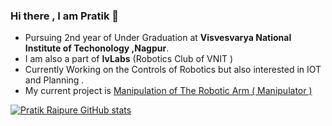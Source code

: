 ### Hi there , I am Pratik 👋

<!--
**Pratik858/Pratik858** is a ✨ _special_ ✨ repository because its `README.md` (this file) appears on your GitHub profile.

Here are some ideas to get you started:

- 🔭 I’m currently working on ...
- 🌱 I’m currently learning ...
- 👯 I’m looking to collaborate on ...
- 🤔 I’m looking for help with ...
- 💬 Ask me about ...
- 📫 How to reach me: ...
- 😄 Pronouns: ...
- ⚡ Fun fact: ...
-->

- Pursuing 2nd year of Under Graduation at **Visvesvarya National Institute of Techonology ,Nagpur**.
- I am also a part of **IvLabs** (Robotics Club of VNIT )
- Currently Working on the Controls of Robotics but also interested in IOT and Planning . 
- My current project is [Manipulation of The Robotic Arm ( Manipulator ) ](https://github.com/IvLabs/manipulation)


[![Pratik Raipure GitHub stats](https://github-readme-stats.vercel.app/api?username=Pratik858)](https://github.com/Pratik858/github-readme-stats)
